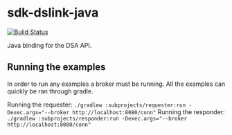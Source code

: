 # sdk-dslink-java

[![Build Status](https://travis-ci.org/IOT-DSA/sdk-dslink-java.svg?branch=master)](https://travis-ci.org/IOT-DSA/sdk-dslink-java)

Java binding for the DSA API.

## Running the examples

In order to run any examples a broker must be running. All the examples can quickly be ran through gradle.

Running the requester: `./gradlew :subprojects/requester:run -Dexec.args="--broker http://localhost:8080/conn"`
Running the responder: `./gradlew :subprojects/responder:run -Dexec.args="--broker http://localhost:8080/conn"`
